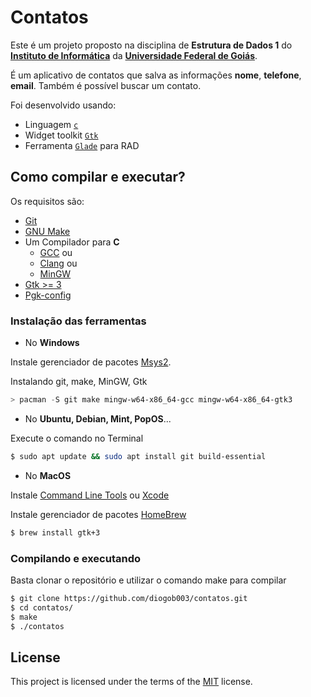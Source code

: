 # Contatos

Este é um projeto proposto na disciplina de **Estrutura de Dados 1** do [**Instituto de Informática**](https://inf.ufg.br/) da [**Universidade Federal de Goiás**](https://www.ufg.br/).

É um aplicativo de contatos que salva as informações **nome**, **telefone**, **email**. Também é possível buscar um contato.

Foi desenvolvido usando:
- Linguagem [`c`](https://en.wikipedia.org/wiki/C_(programming_language))
- Widget toolkit [`Gtk`](https://www.gtk.org/)
- Ferramenta [`Glade`](https://gitlab.gnome.org/GNOME/glade) para RAD

## Como compilar e executar?

Os requisitos são:
* [Git](https://git-scm.com/)
* [GNU Make](https://www.gnu.org/software/make/)
* Um Compilador para **C**
    * [GCC](https://gcc.gnu.org/) ou
    * [Clang](https://clang.llvm.org/) ou
    * [MinGW](https://www.mingw-w64.org/)
* [Gtk >= 3](https://www.gtk.org/docs/installations/)
* [Pgk-config](https://www.freedesktop.org/wiki/Software/pkg-config/)

### Instalação das ferramentas
* No **Windows**

Instale gerenciador de pacotes [Msys2](https://www.msys2.org/).

Instalando git, make, MinGW, Gtk
```powershell
> pacman -S git make mingw-w64-x86_64-gcc mingw-w64-x86_64-gtk3
```

* No **Ubuntu, Debian, Mint, PopOS**...</br>

Execute o comando no Terminal
```bash
$ sudo apt update && sudo apt install git build-essential
```

* No **MacOS** </br>

Instale [Command Line Tools](https://developer.apple.com/download/all/) ou [Xcode](https://developer.apple.com/download/all/)

Instale gerenciador de pacotes [HomeBrew](https://brew.sh/)
```zsh
$ brew install gtk+3
```
### Compilando e executando
Basta clonar o repositório e utilizar o comando make para compilar
```bash
$ git clone https://github.com/diogob003/contatos.git
$ cd contatos/
$ make
$ ./contatos
```

## License
This project is licensed under the terms of the [MIT](https://choosealicense.com/licenses/mit/) license.
